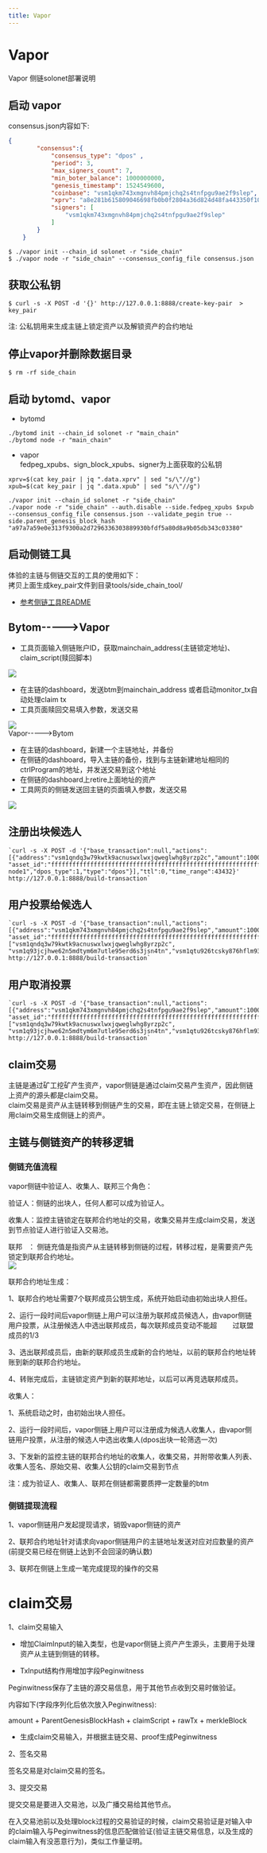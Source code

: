 ```yaml
---
title: Vapor
---
```


# Vapor

Vapor 侧链solonet部署说明

<a name="1c0d9a4b"></a>
## 启动 vapor

consensus.json内容如下:

```json
{
        "consensus":{
            "consensus_type": "dpos" ,
            "period": 3,
            "max_signers_count": 7,
            "min_boter_balance": 1000000000,
            "genesis_timestamp": 1524549600,
            "coinbase": "vsm1qkm743xmgnvh84pmjchq2s4tnfpgu9ae2f9slep",
            "xprv": "a8e281b615809046698fb0b0f2804a36d824d48fa443350f10f1b80649d39e5f1e85cf9855548915e36137345910606cbc8e7dd8497c831dce899ee6ac112445",
            "signers": [
                "vsm1qkm743xmgnvh84pmjchq2s4tnfpgu9ae2f9slep"
            ]
        }
    }
```

```shell
$ ./vapor init --chain_id solonet -r "side_chain"
$ ./vapor node -r "side_chain" --consensus_config_file consensus.json
```

<a name="ab0bb7bb"></a>
## 获取公私钥

```shell
$ curl -s -X POST -d '{}' http://127.0.0.1:8888/create-key-pair  > 
key_pair
```
注: 公私钥用来生成主链上锁定资产以及解锁资产的合约地址

<a name="283f0fba"></a>
## 停止vapor并删除数据目录

```shell
$ rm -rf side_chain
```

<a name="db404376"></a>
## 启动 bytomd、vapor

* bytomd

```shell
./bytomd init --chain_id solonet -r "main_chain"
./bytomd node -r "main_chain"
```

* vapor<br />fedpeg_xpubs、sign_block_xpubs、signer为上面获取的公私钥

```shell
xprv=$(cat key_pair | jq ".data.xprv" | sed "s/\"//g")
xpub=$(cat key_pair | jq ".data.xpub" | sed "s/\"//g")

./vapor init --chain_id solonet -r "side_chain"
./vapor node -r "side_chain" --auth.disable --side.fedpeg_xpubs $xpub  --consensus_config_file consensus.json --validate_pegin true --side.parent_genesis_block_hash "a97a7a59e0e313f9300a2d7296336303889930bfdf5a80d8a9b05db343c03380"
```

<a name="eed973bc"></a>
## 启动侧链工具

体验的主链与侧链交互的工具的使用如下：<br />拷贝上面生成key_pair文件到目录tools/side_chain_tool/

* [参考侧链工具README](https://www.yuque.com/tools/side_chain_tool/README.md)

<a name="127619ee"></a>
## Bytom----->Vapor

* 工具页面输入侧链账户ID，获取mainchain_address(主链锁定地址)、claim_script(赎回脚本)<br />

![](https://cdn.nlark.com/yuque/0/2019/png/241708/1554890272710-19df3044-a073-4127-8657-203a6f08cfb3.png#align=left&display=inline&height=260&originHeight=641&originWidth=1836&size=0&status=done&width=746)
* 在主链的dashboard，发送btm到mainchain_address 或者启动monitor_tx自动处理claim tx
* 工具页面赎回交易填入参数，发送交易

![](https://cdn.nlark.com/yuque/0/2019/png/241708/1554890289903-751aff4a-81fa-4425-9cb4-45ab0e54c16f.png#align=left&display=inline&height=221&originHeight=547&originWidth=1847&size=0&status=done&width=746)<br />Vapor----->Bytom
* 在主链的dashboard，新建一个主链地址，并备份
* 在侧链的dashboard，导入主链的备份，找到与主链新建地址相同的ctrlProgram的地址，并发送交易到这个地址
* 在侧链的dashboard上retire上面地址的资产
* 工具网页的侧链发送回主链的页面填入参数，发送交易<br />

![](https://cdn.nlark.com/yuque/0/2019/png/241708/1554890308909-b5da8eec-9337-47ec-9aed-2e01cc1dc270.png#align=left&display=inline&height=404&originHeight=869&originWidth=1605&size=0&status=done&width=746)
<a name="e0ac286b"></a>
## 注册出块候选人

```shell
`curl -s -X POST -d '{"base_transaction":null,"actions":[{"address":"vsm1qndq3w79kwtk9acnuswxlwxjqweglwhg8yrzp2c","amount":100000000, "asset_id":"ffffffffffffffffffffffffffffffffffffffffffffffffffffffffffffffff","name":"test-node1","dpos_type":1,"type":"dpos"}],"ttl":0,"time_range":43432}' http://127.0.0.1:8888/build-transaction`
```

<a name="374bbca0"></a>
## 用户投票给候选人

```shell
`curl -s -X POST -d '{"base_transaction":null,"actions":[{"address":"vsm1qkm743xmgnvh84pmjchq2s4tnfpgu9ae2f9slep","amount":100000000, "asset_id":"ffffffffffffffffffffffffffffffffffffffffffffffffffffffffffffffff","forgers":["vsm1qndq3w79kwtk9acnuswxlwxjqweglwhg8yrzp2c", "vsm1q93jcjhwe62n5mdtym6m7utle95erd6s3jsn4tn","vsm1qtu926tcsky876hflm93getsv27w7pccv4jg2fs"],"dpos_type":2,"type":"dpos"}],"ttl":0,"time_range":43432}' http://127.0.0.1:8888/build-transaction`
```

<a name="15c222ac"></a>
## 用户取消投票

```shell
`curl -s -X POST -d '{"base_transaction":null,"actions":[{"address":"vsm1qkm743xmgnvh84pmjchq2s4tnfpgu9ae2f9slep","amount":100000000, "asset_id":"ffffffffffffffffffffffffffffffffffffffffffffffffffffffffffffffff","forgers":["vsm1qndq3w79kwtk9acnuswxlwxjqweglwhg8yrzp2c", "vsm1q93jcjhwe62n5mdtym6m7utle95erd6s3jsn4tn","vsm1qtu926tcsky876hflm93getsv27w7pccv4jg2fs"],"dpos_type":3,"type":"dpos"}],"ttl":0,"time_range":43432}' http://127.0.0.1:8888/build-transaction`
```

<a name="97792930"></a>
## claim交易

主链是通过矿工挖矿产生资产，vapor侧链是通过claim交易产生资产，因此侧链上资产的源头都是claim交易。<br />claim交易是资产从主链转移到侧链产生的交易，即在主链上锁定交易，在侧链上用claim交易生成侧链上的资产。

<a name="5473905d"></a>
## 主链与侧链资产的转移逻辑

<a name="7c12eaaa"></a>
### 侧链充值流程

vapor侧链中验证人、收集人、联邦三个角色：<br />

验证人：侧链的出块人，任何人都可以成为验证人。<br />

收集人：监控主链锁定在联邦合约地址的交易，收集交易并生成claim交易，发送到节点验证人进行验证入交易池。<br />

联邦   ： 侧链充值是指资产从主链转移到侧链的过程，转移过程，是需要资产先锁定到联邦合约地址。<br />![](https://cdn.nlark.com/yuque/0/2019/png/241708/1554890410785-122b0ade-c0fe-4826-8695-99330b041e00.png#align=left&display=inline&height=443&originHeight=443&originWidth=637&size=0&status=done&width=637)<br />

联邦合约地址生成：<br />

1、联邦合约地址需要7个联邦成员公钥生成，系统开始启动由初始出块人担任。<br />

2、运行一段时间后vapor侧链上用户可以注册为联邦成员候选人，由vapor侧链用户投票，从注册候选人中选出联邦成员，每次联邦成员变动不能超        过联盟成员的1/3<br />

3、选出联邦成员后，由新的联邦成员生成新的合约地址，以前的联邦合约地址转账到新的联邦合约地址。<br />

4、转账完成后，主链锁定资产到新的联邦地址，以后可以再竞选联邦成员。

收集人：<br />

1、系统启动之时，由初始出块人担任。<br />

2、运行一段时间后，vapor侧链上用户可以注册成为候选人收集人，由vapor侧链用户投票，从注册的候选人中选出收集人(dpos出块一轮筛选一次)<br />

3、下发新的监控主链的联邦合约地址的收集人，收集交易，并附带收集人列表、收集人签名、原始交易、收集人公钥的claim交易到节点<br />

注：成为验证人、收集人、联邦在侧链都需要质押一定数量的btm

<a name="f3f561cf"></a>
### 侧链提现流程

1、vapor侧链用户发起提现请求，销毁vapor侧链的资产<br />

2、联邦合约地址针对请求向vapor侧链用户的主链地址发送对应对应数量的资产(前提交易已经在侧链上达到不会回滚的确认数)<br />

3、联邦在侧链上生成一笔完成提现的操作的交易

<a name="97792930-1"></a>
# claim交易

1、claim交易输入

* 增加ClaimInput的输入类型，也是vapor侧链上资产产生源头，主要用于处理资产从主链到侧链的转移。

* TxInput结构作用增加字段Peginwitness<br />

Peginwitness保存了主链的源交易信息，用于其他节点收到交易时做验证。<br />

内容如下(字段序列化后依次放入Peginwitness):<br />

amount + ParentGenesisBlockHash + claimScript + rawTx + merkleBlock

* 生成claim交易输入，并根据主链交易、proof生成Peginwitness<br />

2、签名交易<br />

签名交易是对claim交易的签名。<br />

3、提交交易<br />

提交交易是要进入交易池，以及广播交易给其他节点。<br />

在入交易池前以及处理block过程的交易验证的时候，claim交易验证是对输入中的claim输入与Peginwitness的信息匹配做验证(验证主链交易信息，以及生成的claim输入有没恶意行为)，类似工作量证明。


